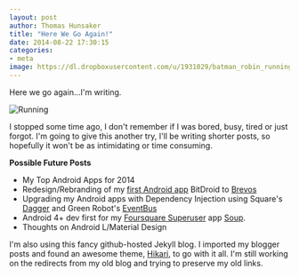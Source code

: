 ```yaml
---
layout: post
author: Thomas Hunsaker
title: "Here We Go Again!"
date: 2014-08-22 17:30:15
categories: 
- meta
image: https://dl.dropboxusercontent.com/u/1931029/batman_robin_running.gif
---
```


Here we go again...I'm writing.

![Running](https://dl.dropboxusercontent.com/u/1931029/batman_robin_running.gif)

I stopped some time ago, I don't remember if I was bored, busy, tired or just forgot. I'm going to give this another try, I'll be writing shorter posts, so hopefully it won't be as intimidating or time consuming.


**Possible Future Posts**

- My Top Android Apps for 2014
- Redesign/Rebranding of my [first Android app][bitdroid-announcement] BitDroid to [Brevos][brevos]
- Upgrading my Android apps with Dependency Injection using Square's [Dagger][dagger] and Green Robot's [EventBus][eventbus]
- Android 4+ dev first for my [Foursquare Superuser][foursquare-superuser] app [Soup][soup].
- Thoughts on Android L/Material Design

I'm also using this fancy github-hosted Jekyll blog. I imported my blogger posts and found an awesome theme, [Hikari][hikari], to go with it all. I'm still working on the redirects from my old blog and trying to preserve my old links.

[foursquare-superuser]: https://support.foursquare.com/hc/en-us/articles/201066260-Superusers-SUs-
[soup]: http://bit.ly/SoupApp
[bitdroid-announcement]: http://thunsaker.github.io/2010/05/19/my-first-android-app-bitdroid/
[brevos]: http://bit.ly/brevosapp
[dagger]: http://square.github.io/dagger
[eventbus]: https://github.com/greenrobot/EventBus
[hikari]: https://github.com/m3xm/hikari-for-Jekyll
